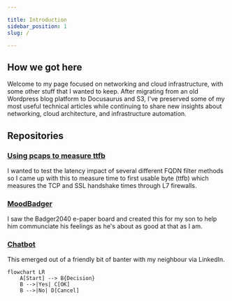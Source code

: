 ```yaml
---

title: Introduction
sidebar_position: 1
slug: /

---
```


## How we got here
Welcome to my page focused on networking and cloud infrastructure, 
with some other stuff that I wanted to keep. 
After migrating from an old Wordpress blog platform to Docusaurus and S3, 
I've preserved some of my most useful technical articles while continuing 
to share new insights about networking, cloud architecture, and 
infrastructure automation.

## Repositories

### [Using pcaps to measure ttfb](https://github.com/simonpainter/capture_latency)

I wanted to test the latency impact of several different FQDN filter methods so I came up with this to measure time to first usable byte (ttfb) which measures the TCP and SSL handshake times through L7 firewalls.

### [MoodBadger](https://github.com/simonpainter/MoodBadger)

I saw the Badger2040 e-paper board and created this for my son to help him communciate his feelings as he's about as good at that as I am.

### [Chatbot](https://github.com/simonpainter/chatbot)

This emerged out of a friendly bit of banter with my neighbour via LinkedIn.

```mermaid
flowchart LR
    A[Start] --> B{Decision}
    B -->|Yes| C[OK]
    B -->|No| D[Cancel]
```